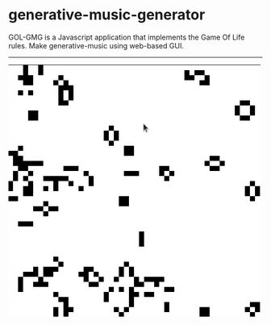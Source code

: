 # generative-music-generator
GOL-GMG is a Javascript application that implements the Game Of Life rules. Make generative-music using web-based GUI.

---

![](repo/GOL-GMG.gif)